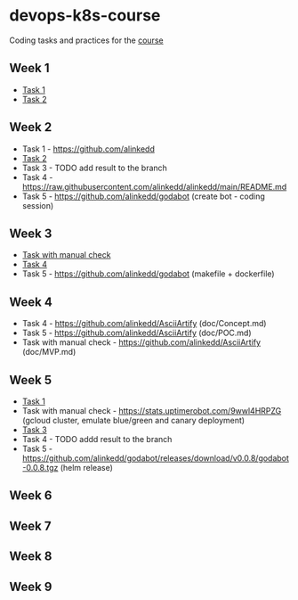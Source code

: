 # devops-k8s-course

Coding tasks and practices for the [course](https://prometheus.org.ua/prometheus-plus/devops_and_kubernetes/)

## Week 1

- [Task 1](https://github.com/alinkedd/devops-k8s-course/tree/module1-task1-script)
- [Task 2](https://github.com/alinkedd/devops-k8s-course/tree/module1-task2-build-ship-run)

## Week 2

- Task 1 - https://github.com/alinkedd
- [Task 2](https://github.com/alinkedd/devops-k8s-course/tree/module2-task2-challenge)
- Task 3 - TODO add result to the branch
- Task 4 - https://raw.githubusercontent.com/alinkedd/alinkedd/main/README.md
- Task 5 - https://github.com/alinkedd/godabot (create bot - coding session)

## Week 3

- [Task with manual check](https://github.com/alinkedd/devops-k8s-course/tree/module3-task-manual-runc-network)
- [Task 4](https://github.com/alinkedd/devops-k8s-course/tree/module3-task4-dive)
- Task 5 - https://github.com/alinkedd/godabot (makefile + dockerfile)

## Week 4

- Task 4 - https://github.com/alinkedd/AsciiArtify (doc/Concept.md)
- Task 5 - https://github.com/alinkedd/AsciiArtify (doc/POC.md)
- Task with manual check - https://github.com/alinkedd/AsciiArtify (doc/MVP.md)

## Week 5

- [Task 1](https://github.com/alinkedd/devops-k8s-course/tree/module5-task1-kubeplugin)
- Task with manual check - https://stats.uptimerobot.com/9wwl4HRPZG (gcloud cluster, emulate blue/green and canary deployment)
- [Task 3](https://github.com/alinkedd/devops-k8s-course/tree/module5-task3-yml-prompts)
- Task 4 - TODO addd result to the branch
- Task 5 - https://github.com/alinkedd/godabot/releases/download/v0.0.8/godabot-0.0.8.tgz (helm release)

## Week 6

## Week 7

## Week 8

## Week 9
